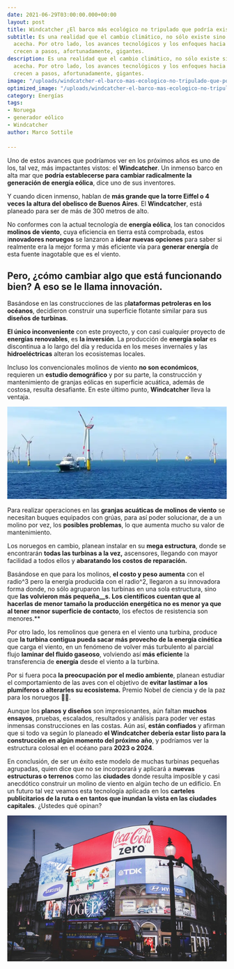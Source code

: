 ```yaml
---
date: 2021-06-29T03:00:00.000+00:00
layout: post
title: Windcatcher ¿El barco más ecológico no tripulado que podría existir?
subtitle: Es una realidad que el cambio climático, no sólo existe sino que ya nos
  acecha. Por otro lado, los avances tecnológicos y los enfoques hacia el medio ambiente
  crecen a pasos, afortunadamente, gigantes.
description: Es una realidad que el cambio climático, no sólo existe sino que ya nos
  acecha. Por otro lado, los avances tecnológicos y los enfoques hacia el medio ambiente
  crecen a pasos, afortunadamente, gigantes.
image: "/uploads/windcatcher-el-barco-mas-ecologico-no-tripulado-que-podria-existir.webp"
optimized_image: "/uploads/windcatcher-el-barco-mas-ecologico-no-tripulado-que-podria-existir.webp"
category: Energías
tags:
- Noruega
- generador eólico
- Windcatcher
author: Marco Sottile

---
```

Uno de estos avances que podríamos ver en los próximos años es uno de los, tal vez, más impactantes vistos: el **Windcatcher**. Un inmenso barco en alta mar que **podría establecerse para cambiar radicalmente la generación de energía eólica**, dice uno de sus inventores.

Y cuando dicen inmenso, hablan de **más grande que la torre Eiffel o 4 veces la altura del obelisco de Buenos Aires**. El **Windcatcher**, está planeado para ser de más de 300 metros de alto.

No conformes con la actual tecnología de **energía eólica**, los tan conocidos **molinos de viento**, cuya eficiencia en tierra está comprobada, estos i**nnovadores noruegos** se lanzaron a **idear nuevas opciones** para saber si realmente era la mejor forma y más eficiente vía para **generar energía** de esta fuente inagotable que es el viento.

## Pero, ¿cómo cambiar algo que está funcionando bien? A eso se le llama innovación.

Basándose en las construcciones de las p**lataformas petroleras en los océanos**, decidieron construir una superficie flotante similar para sus **diseños de turbinas**.

**El único inconveniente** con este proyecto, y con casi cualquier proyecto de **energías renovables**, es **la inversión**. La producción de **energía solar** es discontinua a lo largo del día y reducida en los meses invernales y las **hidroeléctricas** alteran los ecosistemas locales.

Incluso los convencionales molinos de viento **no son económicos**, requieren un **estudio demográfico** y por su parte, la construcción y mantenimiento de granjas eólicas en superficie acuática, además de costosa, resulta desafiante. En este último punto, **Windcatcher** lleva la ventaja.

![](/uploads/windcatchers-el-barco-mas-ecologico-no-tripulado-que-podria-existir.webp)

Para realizar operaciones en las **granjas acuáticas de molinos de viento** se necesitan buques equipados con grúas, para así poder solucionar, de a un molino por vez, los **posibles problemas**, lo que aumenta mucho su valor de mantenimiento.

Los noruegos en cambio, planean instalar en su **mega estructura**, donde se encontrarán **todas las turbinas a la vez,** ascensores, llegando con mayor facilidad a todos ellos y **abaratando los costos de reparación.**

Basándose en que para los molinos, **el costo y peso aumenta** con el radio^3 pero la energía producida con el radio^2, llegaron a su innovadora forma donde, no sólo agruparon las turbinas en una sola estructura, sino que **las volvieron más pequeña__s. Los científicos cuentan que al hacerlas de menor tamaño la producción energética no es menor ya que al tener menor superficie de contacto**, los efectos de resistencia son menores.**

Por otro lado, los remolinos que genera en el viento una turbina, produce que **la turbina contigua pueda sacar más provecho de la energía cinética** que carga el viento, en un fenómeno de volver más turbulento al parcial flujo **laminar del fluido gaseoso**, volviendo así **más eficiente** la transferencia de **energía** desde el viento a la turbina.

Por si fuera poca **la preocupación por el medio ambiente**, planean estudiar el comportamiento de las aves con el objetivo de **evitar lastimar a los plumíferos o alterarles su ecosistema.** Premio Nobel de ciencia y de la paz para los noruegos 🙋‍♂️.

Aunque los **planos y diseños** son impresionantes, aún faltan **muchos ensayos**, pruebas, escalados, resultados y análisis para poder ver estas inmensas construcciones en las costas. Aún así, **están confiados** y afirman que si todo va según lo planeado **el Windcatcher debería estar listo para la construcción en algún momento del próximo año**, y podríamos ver la estructura colosal en el océano para **2023 o 2024**.

En conclusión, de ser un éxito este modelo de muchas turbinas pequeñas agrupadas, quien dice que no se incorporará y aplicará a **nuevas estructuras o terrenos** como las **ciudades** donde resulta imposible y casi anecdótico construir un molino de viento en algún techo de un edificio. En un futuro tal vez veamos esta tecnología aplicada en los **carteles publicitarios de la ruta o en tantos que inundan la vista en las ciudades capitales**. ¿Ustedes qué opinan?

![](/uploads/pexels-negative-space-34639.jpg)
